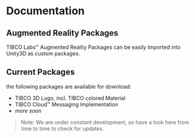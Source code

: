 # Documentation 

## Augmented Reality Packages
TIBCO Labs™ Augmented Reality Packages can be easily Imported into Unity3D as custom packages.

## Current Packages
the following packages are available for download:

- TIBCO 3D Logo, incl. TIBCO colored Material
- TIBCO Cloud™ Messaging Implementation
- <i>more soon</i>

> Note: We are under constant development, so have a look here from time to time to check for updates.
